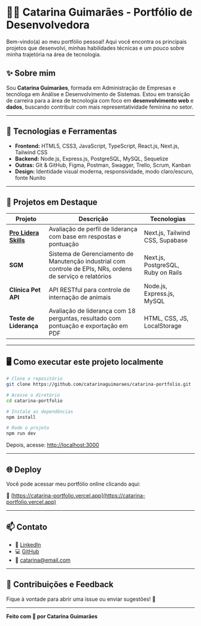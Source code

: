# 👩‍💻 Catarina Guimarães - Portfólio de Desenvolvedora

Bem-vindo(a) ao meu portfólio pessoal! Aqui você encontra os principais projetos que desenvolvi, minhas habilidades técnicas e um pouco sobre minha trajetória na área de tecnologia.

## ✨ Sobre mim

Sou **Catarina Guimarães**, formada em Administração de Empresas e tecnóloga em Análise e Desenvolvimento de Sistemas. Estou em transição de carreira para a área de tecnologia com foco em **desenvolvimento web** e **dados**, buscando contribuir com mais representatividade feminina no setor.

---

## 🧠 Tecnologias e Ferramentas

- **Frontend:** HTML5, CSS3, JavaScript, TypeScript, React.js, Next.js, Tailwind CSS  
- **Backend:** Node.js, Express.js, PostgreSQL, MySQL, Sequelize  
- **Outras:** Git & GitHub, Figma, Postman, Swagger, Trello, Scrum, Kanban  
- **Design:** Identidade visual moderna, responsividade, modo claro/escuro, fonte Nunito

---

## 🚀 Projetos em Destaque

| Projeto | Descrição | Tecnologias |
|--------|-----------|-------------|
| [**Pro Lidera Skills**](https://pro-lidera-skils-softex-equipe-2.vercel.app/) | Avaliação de perfil de liderança com base em respostas e pontuação | Next.js, Tailwind CSS, Supabase |
| **SGM** | Sistema de Gerenciamento de Manutenção industrial com controle de EPIs, NRs, ordens de serviço e relatórios | Next.js, PostgreSQL, Ruby on Rails |
| **Clínica Pet API** | API RESTful para controle de internação de animais | Node.js, Express.js, MySQL |
| **Teste de Liderança** | Avaliação de liderança com 18 perguntas, resultado com pontuação e exportação em PDF | HTML, CSS, JS, LocalStorage |

---

## 🖥️ Como executar este projeto localmente

```bash
# Clone o repositório
git clone https://github.com/catarinaguimaraes/catarina-portfolio.git

# Acesse o diretório
cd catarina-portfolio

# Instale as dependências
npm install

# Rode o projeto
npm run dev
```

Depois, acesse: [http://localhost:3000](http://localhost:3000)

---

## 🌐 Deploy

Você pode acessar meu portfólio online clicando aqui:

🔗 [https://catarina-portfolio.vercel.app](https://catarina-portfolio.vercel.app)

---

## 📫 Contato

- 💼 [LinkedIn](https://www.linkedin.com/in/catarinaguimaraes)
- 💻 [GitHub](https://github.com/catarinaguimaraes)
- 📧 catarina@email.com

---

## 🧩 Contribuições e Feedback

Fique à vontade para abrir uma issue ou enviar sugestões! 💬

---

**Feito com 💙 por Catarina Guimarães**